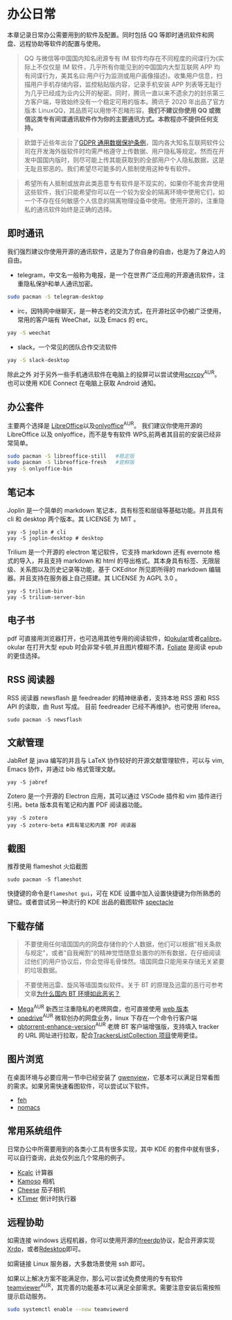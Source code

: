 # 办公日常

本章记录日常办公需要用到的软件及配置。同时包括 QQ 等即时通讯软件和网盘、远程协助等软件的配置与使用。

> QQ 与微信等中国国内知名闭源专有 IM 软件均存在不同程度的间谍行为(实际上不仅仅是 IM 软件，几乎所有你能见到的中国国内大型互联网 APP 均有间谍行为，美其名曰:用户行为监测或用户画像描述)。收集用户信息，扫描用户手机存储内容，监控粘贴版内容，记录手机安装 APP 列表等无耻行为几乎已经成为业内公开的秘密。同时，腾讯一直以来不遗余力的封杀第三方客户端，导致始终没有一个稳定可用的版本。腾讯于 2020 年出品了官方版本 LinuxQQ，其品质可以用惨不忍睹形容。**我们不建议你使用 QQ 或微信这类专有间谍通讯软件作为你的主要通讯方式。本教程亦不提供任何支持。**

> 欧盟于近些年出台了[GDPR 通用数据保护条例](https://en.wikipedia.org/wiki/General_Data_Protection_Regulation)，国内各大知名互联网软件公司在开发海外版软件时均需严格遵守上传数据、用户隐私等规定。然而在开发中国国内版时，则尽可能上传其能获取到的全部用户个人隐私数据，这是无耻且邪恶的。我们希望尽可能多的人抵制使用这种专有软件。

> 希望所有人抵制或放弃此类恶意专有软件是不现实的，如果你不能舍弃使用这些软件，我们只能希望你可以在一个较为安全的隔离环境中使用它们，如一个不存在任何敏感个人信息的隔离物理设备中使用。使用开源的，注重隐私的通讯软件始终是正确的选择。

## 即时通讯

我们强烈建议你使用开源的通讯软件，这是为了你自身的自由，也是为了身边人的自由。

- telegram，中文名一般称为电报，是一个在世界广泛应用的开源通讯软件，注重隐私保护和单人通讯加密。
```bash
sudo pacman -S telegram-desktop
```
- irc，因特网中继聊天，是一种古老的交流方式，在开源社区中仍被广泛使用，常用的客户端有 WeeChat，以及 Emacs 的 erc。
```bash
yay -S weechat          
```
- slack，一个常见的团队合作交流软件
```bash
yay -S slack-desktop            
```

除此之外 对于另外一些手机通讯软件在电脑上的投屏可以尝试使用[scrcpy](https://aur.archlinux.org/packages/scrcpy/)<sup>AUR</sup>。
也可以使用 KDE Connect 在电脑上获取 Android 通知。

## 办公套件

主要两个选择是 [LibreOffice](https://wiki.archlinux.org/index.php/LibreOffice)以及[onlyoffice](<https://aur.archlinux.org/packages/onlyoffice-bin/)>)<sup>AUR</sup>。 我们建议你使用开源的 LibreOffice 以及 onlyoffice，而不是专有软件 WPS,前两者其目前的安装已经非常简单。

```bash
sudo pacman -S libreoffice-still   #稳定版
sudo pacman -S libreoffice-fresh   #尝鲜版
yay -S onlyoffice-bin
```

## 笔记本

Joplin 是一个简单的 markdown 笔记本，具有标签和层级等基础功能。并且具有 cli 和 desktop 两个版本。其 LICENSE 为 MIT 。

```
yay -S joplin # cli
yay -S joplin-desktop # desktop
```

Trilium 是一个开源的 electron 笔记软件，它支持 markdown 还有 evernote 格式的导入，并且支持 markdown 和 html 的导出格式。其本身具有标签、无限层级、关系图以及历史记录等功能，基于 CKEditor 所见即所得的 markdown 编辑器。并且支持在服务器上自己搭建。其 LICENSE 为 AGPL 3.0 。

```
yay -S trilium-bin
yay -S trilium-server-bin
```

## 电子书

pdf 可直接用浏览器打开，也可选用其他专用的阅读软件，如[okular](https://archlinux.org/packages/extra/x86_64/okular/)或者[calibre](https://archlinux.org/packages/community/x86_64/calibre/)。okular 在打开大型 epub 时会非常卡顿,并且图片模糊不清，[Foliate](https://archlinux.org/packages/community/x86_64/foliate/) 是阅读 epub 的更佳选择。

## RSS 阅读器

RSS 阅读器 newsflash 是 feedreader 的精神继承者，支持本地 RSS 源和 RSS API 的读取，由 Rust 写成。 目前 feedreader 已经不再维护。也可使用 liferea。

```
sudo pacman -S newsflash
```

## 文献管理

JabRef 是 java 编写的并且与 LaTeX 协作较好的开源文献管理软件，可以与 vim, Emacs 协作，并通过 bib 格式管理文献。

```
yay -S jabref
```

Zotero 是一个开源的 Electron 应用，其可以通过 VSCode 插件和 vim 插件进行引用。beta 版本具有笔记和内置 PDF 阅读器功能。

```
yay -S zotero
yay -S zotero-beta #具有笔记和内置 PDF 阅读器
```

## 截图

推荐使用 flameshot 火焰截图

```
sudo pacman -S flameshot
```

快捷键的命令是`flameshot gui`，可在 KDE 设置中加入设置快捷键为你所熟悉的键位。或者尝试另一种流行的 KDE 出品的截图软件 [spectacle](https://archlinux.org/packages/extra/x86_64/spectacle/)

## 下载存储

> 不要使用任何墙国国内的网盘存储你的个人数据，他们可以根据"相关条款与规定"，或者"自我阉割"的精神觉悟随意处置你的所有数据，在仔细阅读过他们的用户协议后，你会觉得毛骨悚然。墙国网盘只能用来存储无关紧要的垃圾数据。

> 不要使用迅雷、旋风等墙国类似软件。关于 BT 的原理及迅雷的恶行可参考文章[为什么国内 BT 环境如此恶劣？](https://zhuanlan.zhihu.com/p/87193566)

- [Mega](https://aur.archlinux.org/packages/megasync/)<sup>AUR</sup> 新西兰注重隐私的老牌网盘，也可直接使用 [web 版本](https://mega.nz/fm/dashboard)
- [onedrive](https://aur.archlinux.org/packages/onedrive-abraunegg/)<sup>AUR</sup> 微软创办的网盘业务，linux 下存在一个命令行客户端
- [qbtorrent-enhance-version](https://aur.archlinux.org/packages/qbittorrent-enhanced/)<sup>AUR</sup> 老牌 BT 客户端增强版，支持填入 tracker 的 URL 网址进行拉取，配合[TrackersListCollection 项目](https://github.com/XIU2/TrackersListCollection)使用更佳。

## 图片浏览

在桌面环境与必要应用一节中已经安装了 [gwenview](https://archlinux.org/packages/extra/x86_64/gwenview/)，它基本可以满足日常看图的需求。如果另需快速看图软件，可以尝试以下软件。

- [feh](https://www.archlinux.org/packages/extra/x86_64/feh/)
- [nomacs](https://www.archlinux.org/packages/community/x86_64/nomacs/)

## 常用系统组件

日常办公中所需要用到的各类小工具有很多实现，其中 KDE 的套件中就有很多，可以自行查询，此处仅列出几个常用的例子。

- [Kcalc](https://archlinux.org/packages/extra/x86_64/kcalc/) 计算器
- [Kamoso](https://archlinux.org/packages/extra/x86_64/kamoso/) 相机
- [Cheese](https://archlinux.org/packages/extra/x86_64/kamoso/) 茄子相机
- [KTimer](https://archlinux.org/packages/extra/x86_64/ktimer/) 倒计时执行器

## 远程协助

如需连接 windows 远程机器，你可以使用开源的[freerdp](https://archlinux.org/packages/community/x86_64/freerdp/)协议，配合开源实现[Xrdp](https://wiki.archlinux.org/title/Xrdp)，或者[Rdesktop](https://wiki.archlinux.org/title/Rdesktop)即可。

如需链接 Linux 服务器，大多数场景使用 ssh 即可。

如果以上解决方案不能满足你，那么可以尝试免费使用的专有软件[teamviewer](https://aur.archlinux.org/packages/teamviewer/)<sup>AUR</sup>，其完善的功能基本可以满足全部需求。需要注意安装后需按照提示启动服务。

```bash
sudo systemctl enable --now teamviewerd
```
